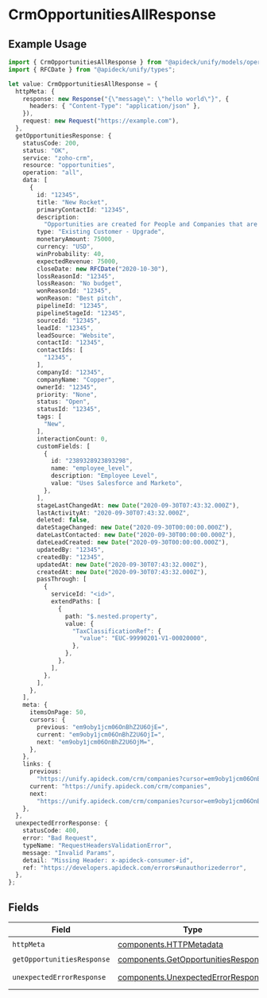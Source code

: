 # CrmOpportunitiesAllResponse

## Example Usage

```typescript
import { CrmOpportunitiesAllResponse } from "@apideck/unify/models/operations";
import { RFCDate } from "@apideck/unify/types";

let value: CrmOpportunitiesAllResponse = {
  httpMeta: {
    response: new Response("{\"message\": \"hello world\"}", {
      headers: { "Content-Type": "application/json" },
    }),
    request: new Request("https://example.com"),
  },
  getOpportunitiesResponse: {
    statusCode: 200,
    status: "OK",
    service: "zoho-crm",
    resource: "opportunities",
    operation: "all",
    data: [
      {
        id: "12345",
        title: "New Rocket",
        primaryContactId: "12345",
        description:
          "Opportunities are created for People and Companies that are interested in buying your products or services. Create Opportunities for People and Companies to move them through one of your Pipelines.",
        type: "Existing Customer - Upgrade",
        monetaryAmount: 75000,
        currency: "USD",
        winProbability: 40,
        expectedRevenue: 75000,
        closeDate: new RFCDate("2020-10-30"),
        lossReasonId: "12345",
        lossReason: "No budget",
        wonReasonId: "12345",
        wonReason: "Best pitch",
        pipelineId: "12345",
        pipelineStageId: "12345",
        sourceId: "12345",
        leadId: "12345",
        leadSource: "Website",
        contactId: "12345",
        contactIds: [
          "12345",
        ],
        companyId: "12345",
        companyName: "Copper",
        ownerId: "12345",
        priority: "None",
        status: "Open",
        statusId: "12345",
        tags: [
          "New",
        ],
        interactionCount: 0,
        customFields: [
          {
            id: "2389328923893298",
            name: "employee_level",
            description: "Employee Level",
            value: "Uses Salesforce and Marketo",
          },
        ],
        stageLastChangedAt: new Date("2020-09-30T07:43:32.000Z"),
        lastActivityAt: "2020-09-30T07:43:32.000Z",
        deleted: false,
        dateStageChanged: new Date("2020-09-30T00:00:00.000Z"),
        dateLastContacted: new Date("2020-09-30T00:00:00.000Z"),
        dateLeadCreated: new Date("2020-09-30T00:00:00.000Z"),
        updatedBy: "12345",
        createdBy: "12345",
        updatedAt: new Date("2020-09-30T07:43:32.000Z"),
        createdAt: new Date("2020-09-30T07:43:32.000Z"),
        passThrough: [
          {
            serviceId: "<id>",
            extendPaths: [
              {
                path: "$.nested.property",
                value: {
                  "TaxClassificationRef": {
                    "value": "EUC-99990201-V1-00020000",
                  },
                },
              },
            ],
          },
        ],
      },
    ],
    meta: {
      itemsOnPage: 50,
      cursors: {
        previous: "em9oby1jcm06OnBhZ2U6OjE=",
        current: "em9oby1jcm06OnBhZ2U6OjI=",
        next: "em9oby1jcm06OnBhZ2U6OjM=",
      },
    },
    links: {
      previous:
        "https://unify.apideck.com/crm/companies?cursor=em9oby1jcm06OnBhZ2U6OjE%3D",
      current: "https://unify.apideck.com/crm/companies",
      next:
        "https://unify.apideck.com/crm/companies?cursor=em9oby1jcm06OnBhZ2U6OjM",
    },
  },
  unexpectedErrorResponse: {
    statusCode: 400,
    error: "Bad Request",
    typeName: "RequestHeadersValidationError",
    message: "Invalid Params",
    detail: "Missing Header: x-apideck-consumer-id",
    ref: "https://developers.apideck.com/errors#unauthorizederror",
  },
};
```

## Fields

| Field                                                                                      | Type                                                                                       | Required                                                                                   | Description                                                                                |
| ------------------------------------------------------------------------------------------ | ------------------------------------------------------------------------------------------ | ------------------------------------------------------------------------------------------ | ------------------------------------------------------------------------------------------ |
| `httpMeta`                                                                                 | [components.HTTPMetadata](../../models/components/httpmetadata.md)                         | :heavy_check_mark:                                                                         | N/A                                                                                        |
| `getOpportunitiesResponse`                                                                 | [components.GetOpportunitiesResponse](../../models/components/getopportunitiesresponse.md) | :heavy_minus_sign:                                                                         | Opportunities                                                                              |
| `unexpectedErrorResponse`                                                                  | [components.UnexpectedErrorResponse](../../models/components/unexpectederrorresponse.md)   | :heavy_minus_sign:                                                                         | Unexpected error                                                                           |